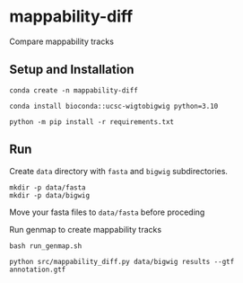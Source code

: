 # mappability-diff
Compare mappability tracks 



## Setup and Installation 

```
conda create -n mappability-diff

conda install bioconda::ucsc-wigtobigwig python=3.10 

python -m pip install -r requirements.txt
``` 


## Run 

Create `data` directory with `fasta` and `bigwig` subdirectories. 
```
mkdir -p data/fasta
mkdir -p data/bigwig 
```
Move your fasta files to `data/fasta` before proceding


Run genmap to create mappability tracks 
```
bash run_genmap.sh
```


```
python src/mappability_diff.py data/bigwig results --gtf annotation.gtf
```

